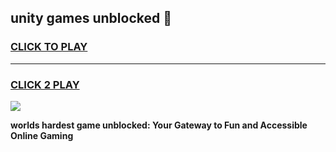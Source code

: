 
## unity games unblocked 👋
<h3>
<a href="https://premium.freeplayer.one?title=unity_games_unblocked&ref=13F">CLICK TO PLAY</a></h3>
<hr>

<h3>
<a href="https://premium.freeplayer.one?title=unity_games_unblocked&ref=13F">CLICK 2 PLAY</a>
  
</h3>

<a href="https://premium.freeplayer.one?title=unity_games_unblocked&ref=12F/"><img src="https://clearcache.store/games.png"></a>


**worlds hardest game unblocked: Your Gateway to Fun and Accessible Online Gaming**
